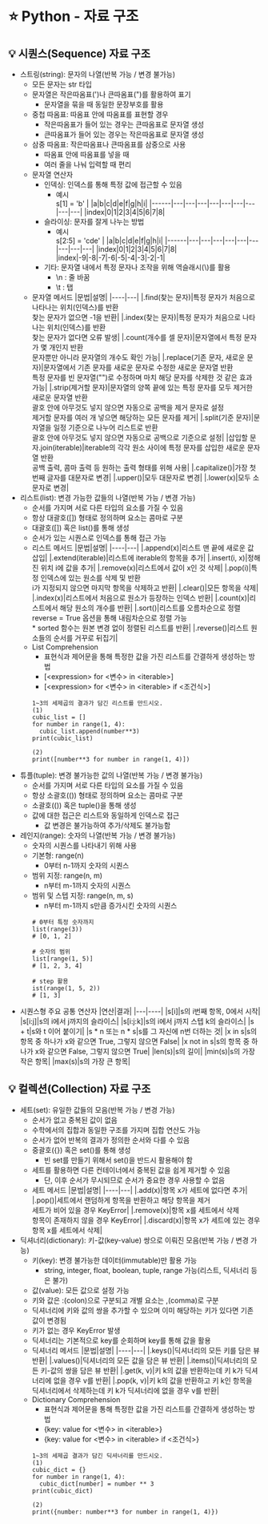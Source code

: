 
# ⭐ Python - 자료 구조

## 💡 시퀀스(Sequence) 자료 구조
- 스트링(string): 문자의 나열(반복 가능 / 변경 불가능)
  - 모든 문자는 str 타입
  - 문자열은 작은따옴표(')나 큰따옴표(")를 활용하여 표기
    - 문자열을 묶을 때 동일한 문장부호를 활용
  - 중첩 따옴표: 따옴표 안에 따옴표를 표현할 경우
    - 작은따옴표가 들어 있는 경우는 큰따옴표로 문자열 생성
    - 큰따옴표가 들어 있는 경우는 작은따옴표로 문자열 생성
  - 삼중 따옴표: 작은따옴표나 큰따옴표를 삼중으로 사용
    - 따옴표 안에 따옴표를 넣을 때
    - 여러 줄을 나눠 입력할 때 편리
  - 문자열 연산자
    - 인덱싱: 인덱스를 통해 특정 값에 접근할 수 있음
      - 예시  
        s[1] = 'b'
        | |a|b|c|d|e|f|g|h|i|
        |------|---|---|---|---|---|---|---|---|---|
        |index|0|1|2|3|4|5|6|7|8|
    - 슬라이싱: 문자를 잘게 나누는 방법
      - 예시  
        s[2:5] = 'cde'
        | |a|b|c|d|e|f|g|h|i|
        |------|---|---|---|---|---|---|---|---|---|
        |index|0|1|2|3|4|5|6|7|8|
        |index|-9|-8|-7|-6|-5|-4|-3|-2|-1|
    - 기타: 문자열 내에서 특정 문자나 조작을 위해 역슬래시(\\)를 활용
      - \n : 줄 바꿈
      - \t : 탭
  - 문자열 메서드
    |문법|설명|
    |----|---|
    |.find(찾는 문자)|특정 문자가 처음으로 나타나는 위치(인덱스)를 반환 <br> 찾는 문자가 없으면 -1을 반환|
    |.index(찾는 문자)|특정 문자가 처음으로 나타나는 위치(인덱스)를 반환 <br> 찾는 문자가 없다면 오류 발생|
    |.count(개수를 셀 문자)|문자열에서 특정 문자가 몇 개인지 반환 <br> 문자뿐만 아니라 문자열의 개수도 확인 가능|
    |.replace(기존 문자, 새로운 문자)|문자열에서 기존 문자를 새로운 문자로 수정한 새로운 문자열 반환 <br> 특정 문자를 빈 문자열("")로 수정하며 마치 해당 문자를 삭제한 것 같은 효과 가능|
    |.strip(제거할 문자)|문자열의 양쪽 끝에 있는 특정 문자를 모두 제거한 새로운 문자열 반환 <br> 괄호 안에 아무것도 넣지 않으면 자동으로 공백을 제거 문자로 설정 <br> 제거할 문자를 여러 개 넣으면 해당하는 모든 문자를 제거|
    |.split(기준 문자)|문자열을 일정 기준으로 나누어 리스트로 반환 <br> 괄호 안에 아무것도 넣지 않으면 자동으로 공백으로 기준으로 설정|
    |삽입할 문자.join(iterable)|iterable의 각각 원소 사이에 특정 문자를 삽입한 새로운 문자열 반환 <br> 공백 출력, 콤마 출력 등 원하는 출력 형태를 위해 사용|
    |.capitalize()|가장 첫 번째 글자를 대문자로 변경|
    |.upper()|모두 대문자로 변경|
    |.lower(x)|모두 소문자로 변경|
- 리스트(list): 변경 가능한 값들의 나열(반복 가능 / 변경 가능)
  - 순서를 가지며 서로 다른 타입의 요소를 가질 수 있음
  - 항상 대괄호([]) 형태로 정의하며 요소는 콤마로 구분
  - 대괄호([]) 혹은 list()를 통해 생성
  - 순서가 있는 시퀀스로 인덱스를 통해 접근 가능
  - 리스트 메서드
    |문법|설명|
    |----|---|
    |.append(x)|리스트 맨 끝에 새로운 값 삽입|
    |.extend(iterable)|리스트에 iterable의 항목을 추가|
    |.insert(i, x)|정해진 위치 i에 값을 추가|
    |.remove(x)|리스트에서 값이 x인 것 삭제|
    |.pop(i)|특정 인덱스에 있는 원소를 삭제 및 반환 <br> i가 지정되지 않으면 마지막 항목을 삭제하고 반환|
    |.clear()|모든 항목을 삭제|
    |.index(x)|리스트에서 처음으로 원소가 등장하는 인덱스 반환|
    |.count(x)|리스트에서 해당 원소의 개수를 반환|
    |.sort()|리스트를 오름차순으로 정렬 <br> reverse = True 옵션을 통해 내림차순으로 정렬 가능 <br> * sorted 함수는 원본 변경 없이 정렬된 리스트를 반환|
    |.reverse()|리스트 원소들의 순서를 거꾸로 뒤집기|
  - List Comprehension
    - 표현식과 제어문을 통해 특정한 값을 가진 리스트를 간결하게 생성하는 방법
    - [\<expression> for <변수> in \<iterable>]
    - [\<expression> for <변수> in \<iterable> if <조건식>]
    ```
    1~3의 세제곱의 결과가 담긴 리스트를 만드시오.
    (1)
    cubic_list = []
    for number in range(1, 4):
      cubic_list.append(number**3)
    print(cubic_list)

    (2)
    print([number**3 for number in range(1, 4)])
    ```
- 튜플(tuple): 변경 불가능한 값의 나열(반복 가능 / 변경 불가능)
  - 순서를 가지며 서로 다른 타입의 요소를 가질 수 있음
  - 항상 소괄호(()) 형태로 정의하며 요소는 콤마로 구분
  - 소괄호(()) 혹은 tuple()을 통해 생성
  - 값에 대한 접근은 리스트와 동일하게 인덱스로 접근
    - 값 변경은 불가능하여 추가/삭제도 불가능함
- 레인지(range): 숫자의 나열(반복 가능 / 변경 불가능)
  - 숫자의 시퀀스를 나타내기 위해 사용
  - 기본형: range(n)
    - 0부터 n-1까지 숫자의 시퀀스
  - 범위 지정: range(n, m)
    - n부터 m-1까지 숫자의 시퀀스
  - 범위 및 스텝 지정: range(n, m, s)
    - n부터 m-1까지 s만큼 증가시킨 숫자의 시퀀스
    ```
    # 0부터 특정 숫자까지
    list(range(3))
    # [0, 1, 2]

    # 숫자의 범위
    list[range(1, 5)]
    # [1, 2, 3, 4]

    # step 활용
    ist(range(1, 5, 2))
    # [1, 3]
    ```
- 시퀀스형 주요 공통 연산자
  |연산|결과|
  |---|----|
  |s[i]|s의 i번째 항목, 0에서 시작|
  |s[i:j]|s의 i에서 j까지의 슬라이스|
  |s[i:j:k]|s의 i에서 j까지 스텝 k의 슬라이스|
  |s + t|s와 t 이어 붙이기|
  |s * n 또는 n * s|s를 그 자신에 n번 더하는 것|
  |x in s|s의 항목 중 하나가 x와 같으면 True, 그렇지 않으면 False|
  |x not in s|s의 항목 중 하나가 x와 같으면 False, 그렇지 않으면 True|
  |len(s)|s의 길이|
  |min(s)|s의 가장 작은 항목|
  |max(s)|s의 가장 큰 항목|

## 💡 컬렉션(Collection) 자료 구조
- 세트(set): 유일한 값들의 모음(반복 가능 / 변경 가능)
  - 순서가 없고 중복된 값이 없음
  - 수학에서의 집합과 동일한 구조를 가지며 집합 연산도 가능
  - 순서가 없어 반복의 결과가 정의한 순서와 다를 수 있음
  - 중괄호({}) 혹은 set()를 통해 생성
    - 빈 set를 만들기 위해서 set()을 반드시 활용해야 함
  - 세트를 활용하면 다른 컨테이너에서 중복된 값을 쉽게 제거할 수 있음
    - 단, 이후 순서가 무시되므로 순서가 중요한 경우 사용할 수 없음
  - 세트 메서드
    |문법|설명|
    |----|---|
    |.add(x)|항목 x가 세트에 없다면 추가|
    |.pop()|세트에서 랜덤하게 항목을 반환하고 해당 항목을 제거 <br> 세트가 비어 있을 경우 KeyError|
    |.remove(x)|항목 x를 세트에서 삭제 <br> 항목이 존재하지 않을 경우 KeyError|
    |.discard(x)|항목 x가 세트에 있는 경우 항목 x를 세트에서 삭제|
- 딕셔너리(dictionary): 키-값(key-value) 쌍으로 이뤄진 모음(반복 가능 / 변경 가능)
  - 키(key): 변경 불가능한 데이터(immutable)만 활용 가능
    - string, integer, float, boolean, tuple, range 가능(리스트, 딕셔너리 등은 불가)
  - 값(value): 모든 값으로 설정 가능
  - 키와 값은 :(colon)으로 구분되고 개별 요소는 ,(comma)로 구분
  - 딕셔너리에 키와 값의 쌍을 추가할 수 있으며 이미 해당하는 키가 있다면 기존 값이 변경됨
  - 키가 없는 경우 KeyError 발생
  - 딕셔너리는 기본적으로 key를 순회하며 key를 통해 값을 활용
  - 딕셔너리 메서드
    |문법|설명|
    |----|---|
    |.keys()|딕셔너리의 모든 키를 담은 뷰 반환|
    |.values()|딕셔너리의 모든 값을 담은 뷰 반환|
    |.items()|딕셔너리의 모든 키-값의 쌍을 담은 뷰 반환|
    |.get(k, v)|키 k의 값을 반환하는데 키 k가 딕셔너리에 없을 경우 v를 반환|
    |.pop(k, v)|키 k의 값을 반환하고 키 k인 항목을 딕셔너리에서 삭제하는데 키 k가 딕셔너리에 없을 경우 v를 반환|
  - Dictionary Comprehension
    - 표현식과 제어문을 통해 특정한 값을 가진 리스트를 간결하게 생성하는 방법
    - {key: value for <변수> in \<iterable>}
    - {key: value for <변수> in \<iterable> if <조건식>}
    ```
    1~3의 세제곱 결과가 담긴 딕셔너리를 만드시오.
    (1)
    cubic_dict = {}
    for number in range(1, 4):
      cubic_dict[number] = number ** 3
    print(cubic_dict)

    (2)
    print({number: number**3 for number in range(1, 4)})
    ```